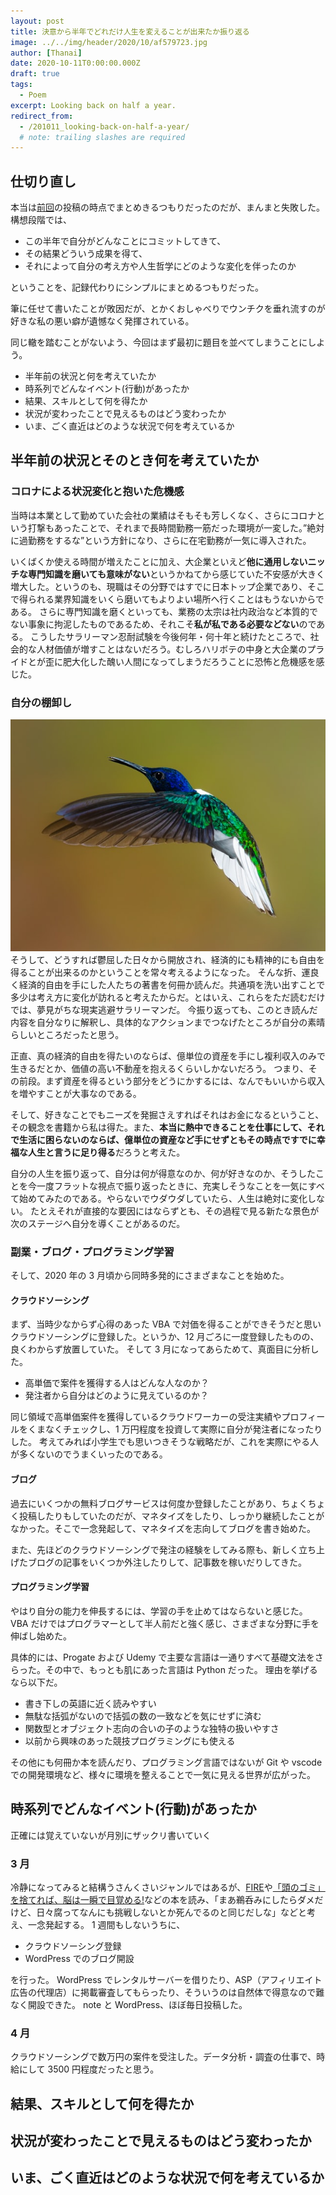```yaml
---
layout: post
title: 決意から半年でどれだけ人生を変えることが出来たか振り返る
image: ../../img/header/2020/10/af579723.jpg
author: [Thanai]
date: 2020-10-11T0:00:00.000Z
draft: true
tags:
  - Poem
excerpt: Looking back on half a year.
redirect_from:
  - /201011_looking-back-on-half-a-year/
  # note: trailing slashes are required
---
```


## 仕切り直し

本当は[前回](https://dev.thanaism.com/201009_self-analysis/)の投稿の時点でまとめきるつもりだったのだが、まんまと失敗した。
構想段階では、

- この半年で自分がどんなことにコミットしてきて、
- その結果どういう成果を得て、
- それによって自分の考え方や人生哲学にどのような変化を伴ったのか

ということを、記録代わりにシンプルにまとめるつもりだった。

筆に任せて書いたことが敗因だが、とかくおしゃべりでウンチクを垂れ流すのが好きな私の悪い癖が遺憾なく発揮されている。

同じ轍を踏むことがないよう、今回はまず最初に題目を並べてしまうことにしよう。

- 半年前の状況と何を考えていたか
- 時系列でどんなイベント(行動)があったか
- 結果、スキルとして何を得たか
- 状況が変わったことで見えるものはどう変わったか
- いま、ごく直近はどのような状況で何を考えているか

## 半年前の状況とそのとき何を考えていたか

### コロナによる状況変化と抱いた危機感

当時は本業として勤めていた会社の業績はそもそも芳しくなく、さらにコロナという打撃もあったことで、それまで長時間勤務一筋だった環境が一変した。”絶対に過勤務をするな”という方針になり、さらに在宅勤務が一気に導入された。

いくばくか使える時間が増えたことに加え、大企業といえど**他に通用しないニッチな専門知識を磨いても意味がない**というかねてから感じていた不安感が大きく増大した。というのも、現職はその分野ではすでに日本トップ企業であり、そこで得られる業界知識をいくら磨いてもよりよい場所へ行くことはもうないからである。
さらに専門知識を磨くといっても、業務の太宗は社内政治など本質的でない事象に拘泥したものであるため、それこそ**私が私である必要などない**のである。
こうしたサラリーマン忍耐試験を今後何年・何十年と続けたところで、社会的な人材価値が増すことはないだろう。むしろハリボテの中身と大企業のプライドとが歪に肥大化した醜い人間になってしまうだろうことに恐怖と危機感を感じた。

### 自分の棚卸し

![img](../../img/zdenek-machacek-Vu4-Il_2Kdo-unsplash.jpg)
そうして、どうすれば鬱屈した日々から開放され、経済的にも精神的にも自由を得ることが出来るのかということを常々考えるようになった。
そんな折、運良く経済的自由を手にした人たちの著書を何冊か読んだ。共通項を洗い出すことで多少は考え方に変化が訪れると考えたからだ。とはいえ、これらをただ読むだけでは、夢見がちな現実逃避サラリーマンだ。
今振り返っても、このとき読んだ内容を自分なりに解釈し、具体的なアクションまでつなげたところが自分の素晴らしいところだったと思う。

正直、真の経済的自由を得たいのならば、億単位の資産を手にし複利収入のみで生きるだとか、価値の高い不動産を抱えるくらいしかないだろう。
つまり、その前段。まず資産を得るという部分をどうにかするには、なんでもいいから収入を増やすことが大事なのである。

そして、好きなことでもニーズを発掘さえすればそれはお金になるということ、その観念を書籍から私は得た。また、**本当に熱中できることを仕事にして、それで生活に困らないのならば、億単位の資産など手にせずともその時点ですでに幸福な人生と言うに足り得る**だろうと考えた。

自分の人生を振り返って、自分は何が得意なのか、何が好きなのか、そうしたことを今一度フラットな視点で振り返ったときに、充実しそうなことを一気にすべて始めてみたのである。やらないでウダウダしていたら、人生は絶対に変化しない。
たとえそれが直接的な要因にはならずとも、その過程で見る新たな景色が次のステージへ自分を導くことがあるのだ。

### 副業・ブログ・プログラミング学習

そして、2020 年の 3 月頃から同時多発的にさまざまなことを始めた。

#### クラウドソーシング

まず、当時少なからず心得のあった VBA で対価を得ることができそうだと思いクラウドソーシングに登録した。というか、12 月ごろに一度登録したものの、良くわからず放置していた。
そして 3 月になってあらためて、真面目に分析した。

- 高単価で案件を獲得する人はどんな人なのか？
- 発注者から自分はどのように見えているのか？

同じ領域で高単価案件を獲得しているクラウドワーカーの受注実績やプロフィールをくまなくチェックし、1 万円程度を投資して実際に自分が発注者になったりした。
考えてみれば小学生でも思いつきそうな戦略だが、これを実際にやる人が多くないのでうまくいったのである。

#### ブログ

過去にいくつかの無料ブログサービスは何度か登録したことがあり、ちょくちょく投稿したりもしていたのだが、マネタイズをしたり、しっかり継続したことがなかった。そこで一念発起して、マネタイズを志向してブログを書き始めた。

また、先ほどのクラウドソーシングで発注の経験をしてみる際も、新しく立ち上げたブログの記事をいくつか外注したりして、記事数を稼いだりしてきた。

#### プログラミング学習

やはり自分の能力を伸長するには、学習の手を止めてはならないと感じた。
VBA だけではプログラマーとして半人前だと強く感じ、さまざまな分野に手を伸ばし始めた。

具体的には、Progate および Udemy で主要な言語は一通りすべて基礎文法をさらった。その中で、もっとも肌にあった言語は Python だった。
理由を挙げるなら以下だ。

- 書き下しの英語に近く読みやすい
- 無駄な括弧がないので括弧の数の一致などを気にせずに済む
- 関数型とオブジェクト志向の合いの子のような独特の扱いやすさ
- 以前から興味のあった競技プログラミングにも使える

その他にも何冊か本を読んだり、プログラミング言語ではないが Git や vscode での開発環境など、様々に環境を整えることで一気に見える世界が広がった。

## 時系列でどんなイベント(行動)があったか

正確には覚えていないが月別にザックリ書いていく

### 3 月

冷静になってみると結構うさんくさいジャンルではあるが、[FIRE](https://amzn.to/371rijP)や[「頭のゴミ」を捨てれば、脳は一瞬で目覚める!](https://amzn.to/3iXv6oC)などの本を読み、「まあ鵜呑みにしたらダメだけど、日々腐ってなんにも挑戦しないとか死んでるのと同じだしな」などと考え、一念発起する。
1 週間もしないうちに、

- クラウドソーシング登録
- WordPress でのブログ開設

を行った。
WordPress でレンタルサーバーを借りたり、ASP（アフィリエイト広告の代理店）に掲載審査してもらったり、そういうのは自然体で得意なので難なく開設できた。
note と WordPress、ほぼ毎日投稿した。

### 4 月

クラウドソーシングで数万円の案件を受注した。データ分析・調査の仕事で、時給にして 3500 円程度だったと思う。

## 結果、スキルとして何を得たか

## 状況が変わったことで見えるものはどう変わったか

## いま、ごく直近はどのような状況で何を考えているか

